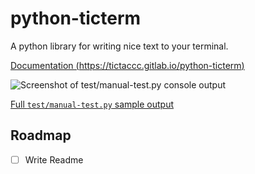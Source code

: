# python-ticterm

A python library for writing nice text to your terminal.

[Documentation (https://tictaccc.gitlab.io/python-ticterm)](https://tictaccc.gitlab.io/python-ticterm/)

<img src='assets/2025-04-04-manual_test-short.png' alt='Screenshot of test/manual-test.py console output' />

[Full `test/manual-test.py` sample output](assets/2025-03-31-manual_test.png)

## Roadmap
- [ ] Write Readme